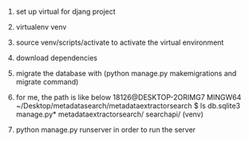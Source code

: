 1. set up virtual for djang project
2. virtualenv venv
3. source venv/scripts/activate to activate the virtual environment
4. download dependencies 
5. migrate the database with (python manage.py makemigrations and migrate command)
6. for me, the path is like below
18126@DESKTOP-2ORIMG7 MINGW64 ~/Desktop/metadatasearch/metadataextractorsearch
$ ls
db.sqlite3  manage.py*  metadataextractorsearch/  searchapi/
(venv)

7. python manage.py runserver in order to run the server
